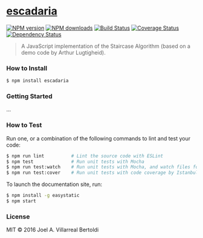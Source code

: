 # [escadaria](https://github.com/joelalejandro/escadaria)

[![NPM version](http://img.shields.io/npm/v/escadaria.svg?style=flat-square)](https://www.npmjs.com/package/escadaria)
[![NPM downloads](http://img.shields.io/npm/dm/escadaria.svg?style=flat-square)](https://www.npmjs.com/package/escadaria)
[![Build Status](http://img.shields.io/travis/joelalejandro/escadaria/master.svg?style=flat-square)](https://travis-ci.org/joelalejandro/escadaria)
[![Coverage Status](https://img.shields.io/coveralls/joelalejandro/escadaria.svg?style=flat-square)](https://coveralls.io/joelalejandro/escadaria)
[![Dependency Status](http://img.shields.io/david/joelalejandro/escadaria.svg?style=flat-square)](https://david-dm.org/joelalejandro/escadaria)

> A JavaScript implementation of the Staircase Algorithm (based on a demo code by Arthur Lugtigheid).

### How to Install

```sh
$ npm install escadaria
```

### Getting Started

...

### How to Test

Run one, or a combination of the following commands to lint and test your code:

```sh
$ npm run lint          # Lint the source code with ESLint
$ npm test              # Run unit tests with Mocha
$ npm run test:watch    # Run unit tests with Mocha, and watch files for changes
$ npm run test:cover    # Run unit tests with code coverage by Istanbul
```

To launch the documentation site, run:

```sh
$ npm install -g easystatic
$ npm start
```

### License

MIT © 2016 Joel A. Villarreal Bertoldi
